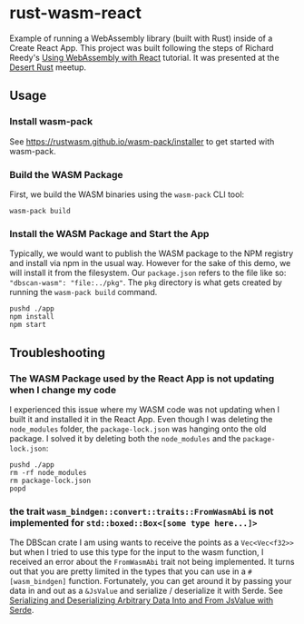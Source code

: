 # rust-wasm-react

Example of running a WebAssembly library (built with Rust) inside of a Create React App. This project was built following the steps of Richard Reedy's [Using WebAssembly with React](https://www.telerik.com/blogs/using-webassembly-with-react) tutorial. It was presented at the [Desert Rust](https://rust.azdevs.org/) meetup.

## Usage

### Install wasm-pack

See https://rustwasm.github.io/wasm-pack/installer to get started with wasm-pack.

### Build the WASM Package

First, we build the WASM binaries using the `wasm-pack` CLI tool:

```
wasm-pack build
```

### Install the WASM Package and Start the App

Typically, we would want to publish the WASM package to the NPM registry and install via npm in the usual way. However for the sake of this demo, we will install it from the filesystem. Our `package.json` refers to the file like so: `"dbscan-wasm": "file:../pkg"`. The `pkg` directory is what gets created by running the `wasm-pack build` command.

```
pushd ./app
npm install
npm start
```

## Troubleshooting

### The WASM Package used by the React App is not updating when I change my code

I experienced this issue where my WASM code was not updating when I built it and installed it in the React App. Even though I was deleting the `node_modules` folder, the `package-lock.json` was hanging onto the old package. I solved it by deleting both the `node_modules` and the `package-lock.json`:

```
pushd ./app
rm -rf node_modules
rm package-lock.json
popd
```

### the trait `wasm_bindgen::convert::traits::FromWasmAbi` is not implemented for `std::boxed::Box<[some type here...]>`

The DBScan crate I am using wants to receive the points as a `Vec<Vec<f32>>` but when I tried to use this type for the input to the wasm function, I received an error about the `FromWasmAbi` trait not being implemented. It turns out that you are pretty limited in the types that you can use in a `#[wasm_bindgen]` function. Fortunately, you can get around it by passing your data in and out as a `&JsValue` and serialize / deserialize it with Serde. See [Serializing and Deserializing Arbitrary Data Into and From JsValue with Serde](https://rustwasm.github.io/wasm-bindgen/reference/arbitrary-data-with-serde.html).
